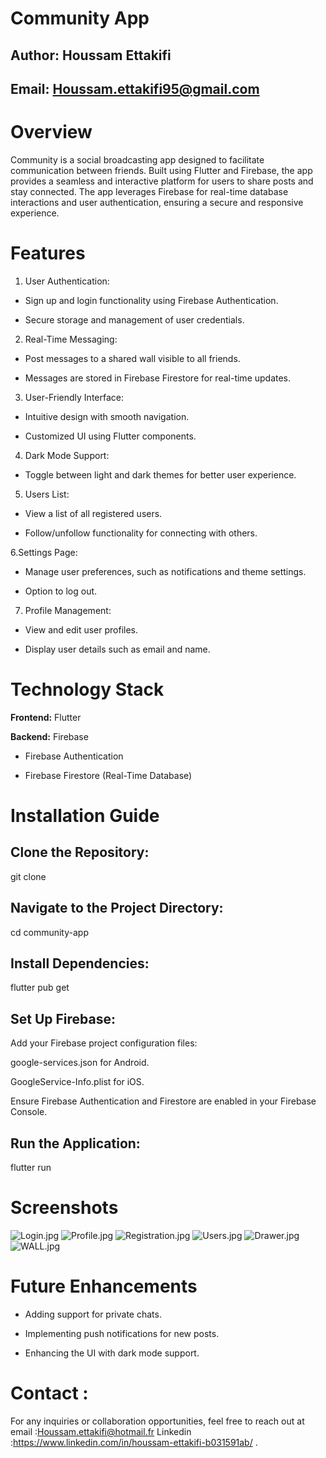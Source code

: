 # **Community App**

## **Author:** Houssam Ettakifi

## **Email:** Houssam.ettakifi95@gmail.com

# **Overview**

Community is a social broadcasting app designed to facilitate communication between friends.
Built using Flutter and Firebase, the app provides a seamless and interactive platform for users to share posts and stay connected. 
The app leverages Firebase for real-time database interactions and user authentication, ensuring a secure and responsive experience.

# **Features**

1. User Authentication:

* Sign up and login functionality using Firebase Authentication.

* Secure storage and management of user credentials.

2. Real-Time Messaging:

* Post messages to a shared wall visible to all friends.

* Messages are stored in Firebase Firestore for real-time updates.

3. User-Friendly Interface:

* Intuitive design with smooth navigation.

* Customized UI using Flutter components.

4. Dark Mode Support:

* Toggle between light and dark themes for better user experience.

5. Users List:

* View a list of all registered users.

* Follow/unfollow functionality for connecting with others.

6.Settings Page:

* Manage user preferences, such as notifications and theme settings.

* Option to log out.

7. Profile Management:

* View and edit user profiles.

* Display user details such as email and name.

# **Technology Stack**

**Frontend:** Flutter

**Backend:** Firebase

* Firebase Authentication

* Firebase Firestore (Real-Time Database)

# **Installation Guide**

## Clone the Repository:

git clone <repository-link>

## Navigate to the Project Directory:

cd community-app

## Install Dependencies:

flutter pub get

## Set Up Firebase:

Add your Firebase project configuration files:

google-services.json for Android.

GoogleService-Info.plist for iOS.

Ensure Firebase Authentication and Firestore are enabled in your Firebase Console.

## Run the Application:

flutter run

# **Screenshots**
![Login.jpg](Nouveau%20dossier%2FLogin.jpg)
![Profile.jpg](Nouveau%20dossier%2FProfile.jpg)
![Registration.jpg](Nouveau%20dossier%2FRegistration.jpg)
![Users.jpg](Nouveau%20dossier%2FUsers.jpg)
![Drawer.jpg](Nouveau%20dossier%2FDrawer.jpg)
![WALL.jpg](Nouveau%20dossier%2FWALL.jpg)
# Future Enhancements

* Adding support for private chats.

* Implementing push notifications for new posts.

* Enhancing the UI with dark mode support.

# **Contact :**

For any inquiries or collaboration opportunities, feel free to reach out at
email :Houssam.ettakifi@hotmail.fr 
Linkedin :https://www.linkedin.com/in/houssam-ettakifi-b031591ab/ .

